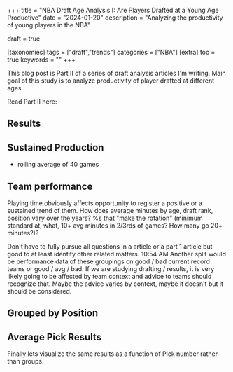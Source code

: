 +++
title = "NBA Draft Age Analysis I: Are Players Drafted at a Young Age Productive"
date = "2024-01-20"
description = "Analyzing the productivity of young players in the NBA"

draft = true

[taxonomies]
tags = ["draft","trends"]
categories = ["NBA"]
[extra]
toc = true
keywords = ""
+++

This blog post is Part II of a series of draft analysis articles I'm writing. Main goal of this study is to analyze productivity of player drafted at different ages. 

Read Part II here:


## Results


## Sustained Production
- rolling average of 40 games
  
## Team performance

Playing time obviously affects opportunity to register a positive or a sustained trend of them. How does average minutes by age, draft rank, position vary over the years? %s that "make the rotation" (minimum standard at, what, 10+ avg minutes in 2/3rds of games? How many go 20+ minutes?)? 

Don't have to fully pursue all questions in a article or a part 1 article but good to at least identify other related matters.
10:54 AM
Another split would be performance data of these groupings on good / bad current record teams or good / avg / bad. If we are studying drafting / results, it is very likely going to be affected by team context and advice to teams should recognize that. Maybe the advice varies by context, maybe it doesn't but it should be considered.

## Grouped by Position

## Average Pick Results
Finally lets visualize the same results as a function of Pick number rather than groups. 
